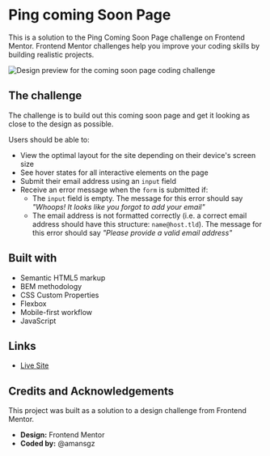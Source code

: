 # Ping coming Soon Page

This is a solution to the Ping Coming Soon Page challenge on Frontend Mentor. Frontend Mentor challenges help you improve your coding skills by building realistic projects.

![Design preview for the coming soon page coding challenge](./styles/images/preview.png)

## The challenge

The challenge is to build out this coming soon page and get it looking as close to the design as possible.

Users should be able to:

- View the optimal layout for the site depending on their device's screen size
- See hover states for all interactive elements on the page
- Submit their email address using an `input` field
- Receive an error message when the `form` is submitted if:
  - The `input` field is empty. The message for this error should say _"Whoops! It looks like you forgot to add your email"_
  - The email address is not formatted correctly (i.e. a correct email address should have this structure: `name@host.tld`). The message for this error should say _"Please provide a valid email address"_

## Built with

- Semantic HTML5 markup
- BEM methodology
- CSS Custom Properties
- Flexbox
- Mobile-first workflow
- JavaScript

## Links

- [Live Site]()

## Credits and Acknowledgements

This project was built as a solution to a design challenge from Frontend Mentor.

- **Design:** Frontend Mentor
- **Coded by:** @amansgz
